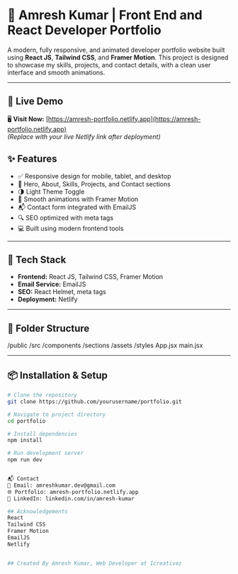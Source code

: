 # 💼 Amresh Kumar | Front End and React Developer Portfolio

A modern, fully responsive, and animated developer portfolio website built using **React JS**, **Tailwind CSS**, and **Framer Motion**. This project is designed to showcase my skills, projects, and contact details, with a clean user interface and smooth animations.

---

## 🚀 Live Demo

🖥️ **Visit Now:** [https://amresh-portfolio.netlify.app](https://amresh-portfolio.netlify.app)  
_(Replace with your live Netlify link after deployment)_


## ✨ Features

- ✅ Responsive design for mobile, tablet, and desktop
- 🎯 Hero, About, Skills, Projects, and Contact sections
- 🌗 Light Theme Toggle
- 🎥 Smooth animations with Framer Motion
- 📬 Contact form integrated with EmailJS
- 🔍 SEO optimized with meta tags
- 💻 Built using modern frontend tools

---

## 🔧 Tech Stack

- **Frontend:** React JS, Tailwind CSS, Framer Motion
- **Email Service:** EmailJS
- **SEO:** React Helmet, meta tags
- **Deployment:** Netlify

---

## 📁 Folder Structure

/public
/src
/components
/sections
/assets
/styles
App.jsx
main.jsx



---

## 📦 Installation & Setup

```bash
# Clone the repository
git clone https://github.com/yourusername/portfolio.git

# Navigate to project directory
cd portfolio

# Install dependencies
npm install

# Run development server
npm run dev


📬 Contact
📧 Email: amreshkumar.dev@gmail.com
🌐 Portfolio: amresh-portfolio.netlify.app
💼 LinkedIn: linkedin.com/in/amresh-kumar

## Acknowledgements
React
Tailwind CSS
Framer Motion
EmailJS
Netlify


## Created By Amresh Kumar, Web Developer at Icreativez

